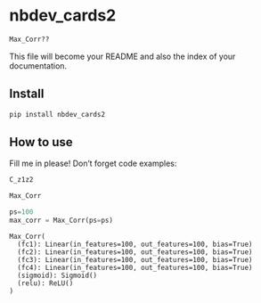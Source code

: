 nbdev_cards2
================

<!-- WARNING: THIS FILE WAS AUTOGENERATED! DO NOT EDIT! -->

``` python
Max_Corr??
```

This file will become your README and also the index of your
documentation.

## Install

``` sh
pip install nbdev_cards2
```

## How to use

Fill me in please! Don’t forget code examples:

``` python
C_z1z2
```

``` python
Max_Corr
```

``` python
ps=100
max_corr = Max_Corr(ps=ps)
```

    Max_Corr(
      (fc1): Linear(in_features=100, out_features=100, bias=True)
      (fc2): Linear(in_features=100, out_features=100, bias=True)
      (fc3): Linear(in_features=100, out_features=100, bias=True)
      (fc4): Linear(in_features=100, out_features=100, bias=True)
      (sigmoid): Sigmoid()
      (relu): ReLU()
    )
